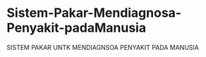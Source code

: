Sistem-Pakar-Mendiagnosa-Penyakit-padaManusia
============================================

SISTEM PAKAR UNTK MENDIAGNSOA PENYAKIT PADA MANUSIA

